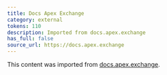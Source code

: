 ```yaml
---
title: Docs Apex Exchange
category: external
tokens: 110
description: Imported from docs.apex.exchange
has_full: false
source_url: https://docs.apex.exchange
---
```


This content was imported from [docs.apex.exchange](https://docs.apex.exchange).
